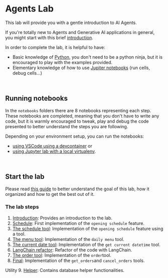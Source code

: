 # Agents Lab

This lab will provide you with a gentle introduction to AI Agents.

If you're totally new to Agents and Generative AI applications in general, you might start with this brief [introduction](docs/agent-introduction.md).

In order to complete the lab, it is helpful to have:

- Basic knowledge of [Python](https://python.org), you don't need to be a python ninja, but it is encouraged to play with the examples provided.
- Elementary knowledge of how to use [Jupiter notebooks](https://jupyter.org/) (run cells, debug cells...)

<br>

## Running notebooks

In the `notebooks` folders there are 8 notebooks representing each step.
These notebooks are completed, meaning that you don't have to write any code, but it is warmly encouraged to tweak,
play and debug the code presented to better understand the steps you are following.

Depending on your environment setup, you can run the notebooks:

- [using VSCode using a devcontainer](./docs/environment-setup-devcontainer.md)  or
- [using Jupyter lab with a local virtualenv](./docs/environment-setup-local-virtualenv.md).

<br>

## Start the lab

  Please read [this guide](docs/understanding-the-use-case.md) to better understand the goal of this lab, how it organized and how to get the best out of it.

### The lab steps  

1. [Introduction](notebooks/01_intro.ipynb): Provides an introduction to the lab.
2. [Schedule](notebooks/02_get_schedule.ipynb): First implementation of the `opening schedule` feature.  
3. [The schedule tool](notebooks/03_get_schedule_tool.ipynb): Implementation of the `opening schedule` feature using a tool.
4. [The menu tool](notebooks/04_get_menu_tool.ipynb): Implementation of the `daily menu` tool.
5. [The current date tool](notebooks/05_get_current_date_tool.ipynb): Implementation of the `get current datetime` tool.
6. [LangChain refactor](notebooks/06_use_langchain.ipynb): Refactor of the code with LangChain.
7. [The order tool](notebooks/07_order_tool.ipynb): Implementation of the `order`tool.
8. [Final](notebooks/08_final.ipynb): Implementation of the `get_orders`and `cancel_orders` tools.  

Utility
9. [Helper](notebooks/99-db_utility.ipynb): Contains database helper functionalities.
